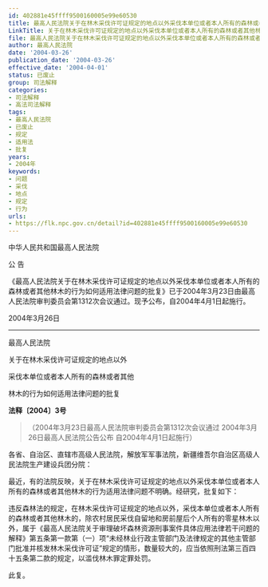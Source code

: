 ```yaml
---
id: 402881e45ffff9500160005e99e60530
title: 最高人民法院关于在林木采伐许可证规定的地点以外采伐本单位或者本人所有的森林或者其他林木的行为如何适用法律问题的批复
LinkTitle: 关于在林木采伐许可证规定的地点以外采伐本单位或者本人所有的森林或者其他林木的行为如何适用法律问题的批复
file: 最高人民法院关于在林木采伐许可证规定的地点以外采伐本单位或者本人所有的森林或者其他林木的行为如何适用法律问题的批复_20040326_402881e45ffff9500160005e99e60530.docx
author: 最高人民法院
date: '2004-03-26'
publication_date: '2004-03-26'
effective_date: '2004-04-01'
status: 已废止
group: 司法解释
categories:
- 司法解释
- 高法司法解释
tags:
- 最高人民法院
- 已废止
- 规定
- 适用法
- 批复
years:
- 2004年
keywords:
- 问题
- 采伐
- 地点
- 规定
- 行为
urls:
- https://flk.npc.gov.cn/detail?id=402881e45ffff9500160005e99e60530
---
```


中华人民共和国最高人民法院

公 告

《最高人民法院关于在林木采伐许可证规定的地点以外采伐本单位或者本人所有的森林或者其他林木的行为如何适用法律问题的批复》已于2004年3月23日由最高人民法院审判委员会第1312次会议通过。现予公布，自2004年4月1日起施行。

2004年3月26日

---

最高人民法院

关于在林木采伐许可证规定的地点以外

采伐本单位或者本人所有的森林或者其他

林木的行为如何适用法律问题的批复

**法释〔2004〕3号**

> （2004年3月23日最高人民法院审判委员会第1312次会议通过 2004年3月26日最高人民法院公告公布 自2004年4月1日起施行）

各省、自治区、直辖市高级人民法院，解放军军事法院，新疆维吾尔自治区高级人民法院生产建设兵团分院：

最近，有的法院反映，关于在林木采伐许可证规定的地点以外采伐本单位或者本人所有的森林或者其他林木的行为适用法律问题不明确。经研究，批复如下：

违反森林法的规定，在林木采伐许可证规定的地点以外，采伐本单位或者本人所有的森林或者其他林木的，除农村居民采伐自留地和房前屋后个人所有的零星林木以外，属于《最高人民法院关于审理破坏森林资源刑事案件具体应用法律若干问题的解释》第五条第一款第（一）项“未经林业行政主管部门及法律规定的其他主管部门批准并核发林木采伐许可证”规定的情形，数量较大的，应当依照刑法第三百四十五条第二款的规定，以滥伐林木罪定罪处罚。

此复。
